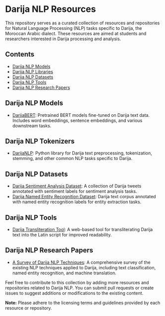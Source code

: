 # Darija NLP Resources

This repository serves as a curated collection of resources and repositories for Natural Language Processing (NLP) tasks specific to Darija, the Moroccan Arabic dialect. These resources are aimed at students and researchers interested in Darija processing and analysis.

## Contents

- [Darija NLP Models](#darija-nlp-models)
- [Darija NLP Libraries](#darija-nlp-libraries)
- [Darija NLP Datasets](#darija-nlp-datasets)
- [Darija NLP Tools](#darija-nlp-tools)
- [Darija NLP Research Papers](#darija-nlp-research-papers)

## Darija NLP Models

- [DarijaBERT](link): Pretrained BERT models fine-tuned on Darija text data. Includes word embeddings, sentence embeddings, and various downstream tasks.

## Darija NLP Tokenizers

- [DarijaNLP](link): Python library for Darija text preprocessing, tokenization, stemming, and other common NLP tasks specific to Darija.

## Darija NLP Datasets

- [Darija Sentiment Analysis Dataset](link): A collection of Darija tweets annotated with sentiment labels for sentiment analysis tasks.
- [Darija Named Entity Recognition Dataset](link): Darija text corpus annotated with named entity recognition labels for entity extraction tasks.

## Darija NLP Tools

- [Darija Transliteration Tool](link): A web-based tool for transliterating Darija text into the Latin script for improved readability.

## Darija NLP Research Papers

- [A Survey of Darija NLP Techniques](link): A comprehensive survey of the existing NLP techniques applied to Darija, including text classification, named entity recognition, and machine translation.

Feel free to contribute to this collection by adding more resources and repositories related to Darija NLP. You can submit pull requests or create issues to suggest additions or modifications to the existing content.

**Note:** Please adhere to the licensing terms and guidelines provided by each resource or repository.
